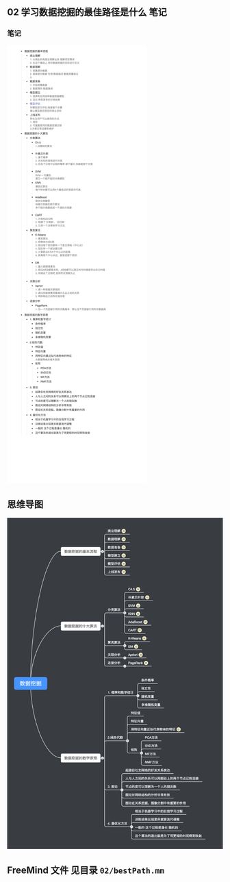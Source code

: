 ## 02 学习数据挖掘的最佳路径是什么 笔记

### 笔记

![最佳路径](./bestpath.png)

## 思维导图

![思维导图](./bestPathMind.png)

## FreeMind 文件 见目录 `02/bestPath.mm`
